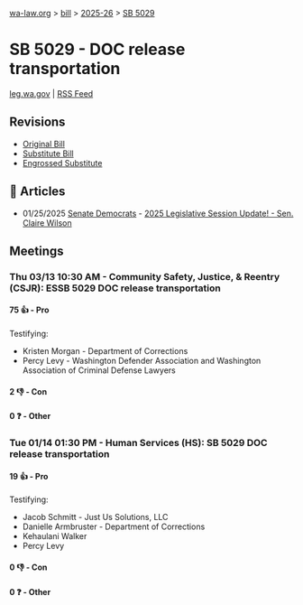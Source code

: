 [wa-law.org](/) > [bill](/bill/) > [2025-26](/bill/2025-26/) > [SB 5029](/bill/2025-26/sb/5029/)

# SB 5029 - DOC release transportation
[leg.wa.gov](https://app.leg.wa.gov/billsummary?BillNumber=5029&Year=2025&Initiative=false) | [RSS Feed](./rss.xml)

## Revisions
* [Original Bill](1/)
* [Substitute Bill](S/)
* [Engrossed Substitute](S.E/)

## 📰 Articles
* 01/25/2025 [Senate Democrats](/org/senate_democrats/) - [2025 Legislative Session Update! - Sen. Claire Wilson](https://senatedemocrats.wa.gov/wilson/2025/01/24/2025-legislative-session-update/#:~:text=SB%205029)

## Meetings
### Thu 03/13 10:30 AM - Community Safety, Justice, & Reentry (CSJR): ESSB 5029 DOC release transportation
#### 75 👍 - Pro
Testifying:
* Kristen Morgan - Department of Corrections
* Percy Levy - Washington Defender Association and Washington Association of Criminal Defense Lawyers

#### 2 👎 - Con

#### 0 ❓ - Other

### Tue 01/14 01:30 PM - Human Services (HS): SB 5029 DOC release transportation
#### 19 👍 - Pro
Testifying:
* Jacob Schmitt - Just Us Solutions, LLC
* Danielle Armbruster - Department of Corrections
* Kehaulani Walker
* Percy Levy

#### 0 👎 - Con

#### 0 ❓ - Other
